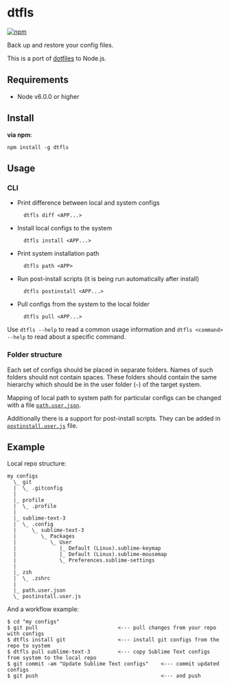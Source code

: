 # dtfls

[![npm](https://img.shields.io/npm/v/dtfls.svg)](https://www.npmjs.com/package/dtfls)

Back up and restore your config files.

This is a port of [dotfiles](https://github.com/phts/dotfiles) to Node.js.

## Requirements

* Node v6.0.0 or higher

## Install

**via npm**:

```
npm install -g dtfls
```

## Usage

### CLI

* Print difference between local and system configs

        dtfls diff <APP...>

* Install local configs to the system

        dtfls install <APP...>

* Print system installation path

        dtfls path <APP>

* Run post-install scripts (it is being run automatically after install)

        dtfls postinstall <APP...>

* Pull configs from the system to the local folder

        dtfls pull <APP...>

Use `dtfls --help` to read a common usage information and
`dtfls <command> --help` to read about a specific command.

### Folder structure

Each set of configs should be placed in separate folders.
Names of such folders should not contain spaces.
These folders should contain the same hierarchy which should be
in the user folder (`~`) of the target system.

Mapping of local path to system path for particular configs can be changed
with a file [`path.user.json`](https://github.com/phts/dtfls/blob/master/examples/path.user.json.example).

Additionally there is a support for post-install scripts. They can be
added in [`postinstall.user.js`](https://github.com/phts/dtfls/blob/master/examples/postinstall.user.js.example) file.

## Example

Local repo structure:

    my configs
      \_ git
      |  \_ .gitconfig
      |
      |_ profile
      |  \_ .profile
      |
      |_ sublime-text-3
      |  \_ .config
      |     \_ sublime-text-3
      |        \_ Packages
      |           \_ User
      |              |_ Default (Linux).sublime-keymap
      |              |_ Default (Linux).sublime-mousemap
      |              \_ Preferences.sublime-settings
      |
      |_ zsh
      |  \_ .zshrc
      |
      |_ path.user.json
      \_ postinstall.user.js

And a workflow example:

    $ cd "my configs"
    $ git pull                          <--- pull changes from your repo with configs
    $ dtfls install git                 <--- install git configs from the repo to system
    $ dtfls pull sublime-text-3         <--- copy Sublime Text configs from system to the local repo
    $ git commit -am "Update Sublime Text configs"    <--- commit updated configs
    $ git push                                        <--- and push
